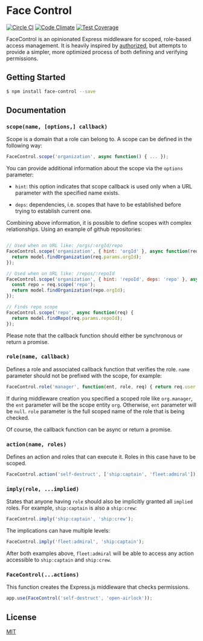 # Face Control

[![Circle CI][7]][8]
[![Code Climate][3]][4]
[![Test Coverage][5]][6]

FaceControl is an opinionated Express middleware for scoped, role-based access management.
It is heavily inspired by [authorized][1], but attempts to provide a simpler, more
optimized process of both defining and verifying permissions.

## Getting Started
```sh
$ npm install face-control --save
```

## Documentation

### `scope(name, [options,] callback)`
Scope is a domain that a role can belong to. A scope can be defined in the
following way:
```js
FaceControl.scope('organization', async function() { ... });
```
You can provide additional information about the scope via the `options` parameter:

 + `hint`: this option indicates that scope callback is used only when a URL parameter
 with the specified name exists.

 + `deps`: dependencies, i.e. scopes that have to be established before trying to
 establish current one.

Combining above information, it is possible to define scopes with complex relationships.
Using an example of github repositories:
```js

// Used when on URL like: /orgs/:orgId/repo
FaceControl.scope('organization', { hint: 'orgId' }, async function(req) {
  return model.findOrganization(req.params.orgId);
});

// Used when on URL like: /repos/:repoId
FaceControl.scope('organization', { hint: 'repoId', deps: 'repo' }, async function(req) {
  const repo = req.scope('repo');
  return model.findOrganization(repo.orgId);
});

// Finds repo scope
FaceControl.scope('repo', async function(req) {
  return model.findRepo(req.params.repoId);
});

```

Please note that the callback function should either be synchronous or return a
promise.

### `role(name, callback)`
Defines a role and associated callback function that verifies the role.
`name` parameter should not be prefixed with the scope, for example:
```js
FaceControl.role('manager', function(ent, role, req) { return req.user.isManager; });
```

If during middleware creation you specified a scoped role like `org.manager`, the
`ent` parameter will be the scope entity `org`. Otherwise, `ent` parameter will be
`null`. `role` parameter is the full scoped name of the role that is being checked.

Of course, the callback function can be async or return a promise.


### `action(name, roles)`
Defines an action and roles that can execute it. Roles in this case have to be scoped.
```js
FaceControl.action('self-destruct', ['ship:captain', 'fleet:admiral']);
```

### `imply(role, ...implied)`
States that anyone having `role` should also be implicitly granted all `implied`
roles. For example, `ship:captain` is also a `ship:crew`:
```js
FaceControl.imply('ship:captain', 'ship:crew');
```
The implications can have multiple levels:
```js
FaceControl.imply('fleet:admiral', 'ship:captain');
```
After both examples above, `fleet:admiral` will be able to access any action accessible
to `ship:captain` and `ship:crew`.

### `FaceControl(...actions)`
This function creates the Express.js middleware that checks permissions.
```js
app.use(FaceControl('self-destruct', 'open-airlock'));
```

## License
[MIT][2]

[1]: https://github.com/tschaub/authorized
[2]: https://opensource.org/licenses/MIT

[3]: https://codeclimate.com/github/jluchiji/face-control/badges/gpa.svg
[4]: https://codeclimate.com/github/jluchiji/face-control
[5]: https://codeclimate.com/github/jluchiji/face-control/badges/coverage.svg
[6]: https://codeclimate.com/github/jluchiji/face-control/coverage
[7]: https://circleci.com/gh/jluchiji/face-control.svg?style=svg
[8]: https://circleci.com/gh/jluchiji/face-control
